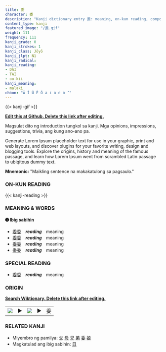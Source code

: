 ```yaml
---
title: 委
character: 委
description: "Kanji dictionary entry 委: meaning, on-kun reading, compounds, origin, related kanji"
content_type: kanji
featured_image: "/委.gif"
weight: 111
frequency: 111
kanji_grade: 0
kanji_strokes: 1
kanji_class: Jōyō
kanji_jlpt: N1
kanji_radical: 
kanji_reading: 
- DAI
- TAI
- oo-kii
kanji_meaning:
- malaki
chōon: "Ā Ī Ū Ē Ō ā ī ū ē ō ’"
---
```

[//]: # (Don't edit the line below. Kanji animated GIF code is automatically generated.)
{{< kanji-gif >}}

[//]: # (Edit below this line.)

**[Edit this at Github. Delete this link after editing.](https://github.com/tim0g/tim/tree/main/content/kanji/委/index.md)**

Magsulat dito ng introduction tungkol sa kanji. Mga opinions, impressions, suggestions, trivia, ang kung ano-ano pa.

Generate Lorem Ipsum placeholder text for use in your graphic, print and web layouts, and discover plugins for your favorite writing, design and blogging tools. Explore the origins, history and meaning of the famous passage, and learn how Lorem Ipsum went from scrambled Latin passage to ubiqitous dummy text.
 
**Mnemonic:** "Maikling sentence na makakatulong sa pagsaulo."

### ON-KUN READING

[//]: # (Don't edit the line below. ON-KUN READING code is automatically generated.)
{{< kanji-reading >}}

### MEANING & WORDS

#### ➊ **Ibig sabihin**
  - [委](../委)[委](../委)　***reading***　meaning
  - [委](../委)[委](../委)　***reading***　meaning
  - [委](../委)[委](../委)　***reading***　meaning
  - [委](../委)[委](../委)　***reading***　meaning

### SPECIAL READING
  - [委](../委)[委](../委)　***reading***　meaning

### ORIGIN

**[Search Wiktionary. Delete this link after editing.](https://wiktionary.org/wiki/委)**
<table class="kanji-table"><tr><td>
<img src="60px-委-bronze.svg.png">
</td><td>▶</td><td>
<img src="60px-委-oracle.svg.png">
</td><td>▶</td>
<td class="kanji-origin">委</td>
</tr></table>

### RELATED KANJI
- Miyembro ng pamilya: [父](../父) [母](../母) [兄](../兄) [弟](../弟) [委](../委) [娘](../娘)
- Magkatulad ang ibig sabihin: [日](../日)
